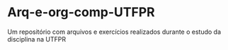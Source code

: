 # Arq-e-org-comp-UTFPR
Um repositório com arquivos e exercícios realizados durante o estudo da disciplina na UTFPR
